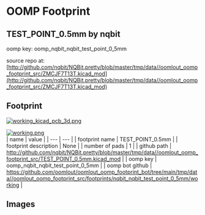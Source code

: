 # OOMP Footprint  
## TEST_POINT_0.5mm  by nqbit  
  
oomp key: oomp_nqbit_nqbit_test_point_0_5mm  
  
source repo at: [http://github.com/nqbit/NQBit.pretty/blob/master/tmp/data//oomlout_oomp_footprint_src/ZMCJF7T13T.kicad_mod](http://github.com/nqbit/NQBit.pretty/blob/master/tmp/data//oomlout_oomp_footprint_src/ZMCJF7T13T.kicad_mod)  
## Footprint  
  
[![working_kicad_pcb_3d.png](working_kicad_pcb_3d_600.png)](working_kicad_pcb_3d.png)  
  
[![working.png](working_600.png)](working.png)  
| name | value | 
| --- | --- | 
| footprint name | TEST_POINT_0.5mm | 
| footprint description | None | 
| number of pads | 1 | 
| github path | http://github.com/nqbit/NQBit.pretty/blob/master/tmp/data//oomlout_oomp_footprint_src/TEST_POINT_0.5mm.kicad_mod | 
| oomp key | oomp_nqbit_nqbit_test_point_0_5mm | 
| oomp bot github | https://github.com/oomlout/oomlout_oomp_footprint_bot/tree/main/tmp/data//oomlout_oomp_footprint_src/footprints/nqbit_nqbit_test_point_0_5mm/working | 
## Images  
